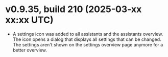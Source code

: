 ﻿# v0.9.35, build 210 (2025-03-xx xx:xx UTC)
- A settings icon was added to all assistants and the assistants overview. The icon opens a dialog that displays all settings that can be changed. The settings aren't shown on the settings overview page anymore for a better overview.